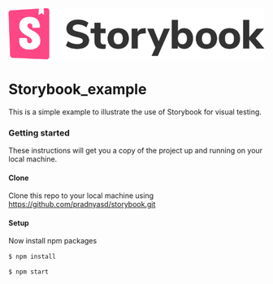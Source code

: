 <a href="https://storybook.js.org/"><img src="./images/logo.png" title="Storybook" alt="Storybook"></a>

# Storybook_example

This is a simple example to illustrate the use of Storybook for visual testing.

### Getting started

These instructions will get you a copy of the project up and running on your local machine.

#### Clone

Clone this repo to your local machine using https://github.com/pradnyasd/storybook.git

#### Setup

Now install npm packages

```
$ npm install
```

```
$ npm start
```
